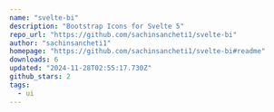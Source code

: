 ```yaml
---
name: "svelte-bi"
description: "Bootstrap Icons for Svelte 5"
repo_url: "https://github.com/sachinsancheti1/svelte-bi"
author: "sachinsancheti1"
homepage: "https://github.com/sachinsancheti1/svelte-bi#readme"
downloads: 6
updated: "2024-11-28T02:55:17.730Z"
github_stars: 2
tags: 
  - ui
---
```

